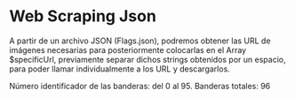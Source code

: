 # Web Scraping Json

A partir de un archivo JSON (Flags.json), podremos obtener las URL de imágenes
necesarias para posteriormente colocarlas en el Array $specificUrl, previamente
separar dichos strings obtenidos por un espacio, para poder llamar individualmente
a los URL y descargarlos.

Número identificador de las banderas: del 0 al 95.
Banderas totales: 96